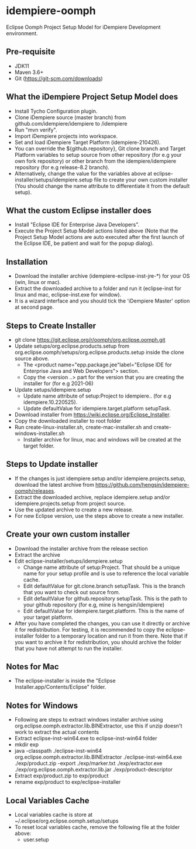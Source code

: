 # idempiere-oomph
Eclipse Oomph Project Setup Model for iDempiere Development environment.

## Pre-requisite
* JDK11
* Maven 3.6+
* Git (https://git-scm.com/downloads)

## What the iDempiere Project Setup Model does
* Install Tycho Configuration plugin.
* Clone iDempiere source (master branch) from github.com/idempiere/idempiere to <workspace location>/idempiere
* Run "mvn verify".
* Import iDempiere projects into workspace.
* Set and load iDempiere Target Platform (idempiere-210426).
* You can override the ${github.repository}, Git clone branch and Target Platform variables to setup source from other repository (for e.g your own fork repository) or other branch from the idempiere/idempiere repository (for e.g release-8.2 branch).
* Alternatively, change the value for the variables above at  eclipse-installer/setups/idempiere.setup file to create your own custom installer (You should change the name attribute to differentiate it from the default setup).

## What the custom Eclipse installer does
* Install "Eclipse IDE for Enterprise Java Developers".
* Execute the Project Setup Model actions listed above (Note that the Project Setup Model actions are auto executed after the first launch of the Eclipse IDE, be patient and wait for the popup dialog).

## Installation
* Download the installer archive (idempiere-eclipse-inst-jre-*) for your OS (win, linux or mac).
* Extract the downloaded archive to a folder and run it (eclipse-inst for linux and mac, eclipse-inst.exe for window).
* It is a wizard interface and you should tick the 'iDempiere Master' option at second page.

## Steps to Create Installer
* git clone https://git.eclipse.org/r/oomph/org.eclipse.oomph.git
* Update setups/org.eclipse.products.setup from org.eclipse.oomph/setups/org.eclipse.products.setup inside the clone source above.
  *  The <product name="epp.package.jee"label="Eclipse IDE for Enterprise Java and Web Developers"> section.
  *  Copy the <version ..> part for the version that you are creating the installer for (for e.g 2021-06)
* Update setups/idempiere.setup
  *  Update name attribute of setup:Project to idempiere.<version>.<target platform timestamp> (for e.g idempiere.10.220525).
  *  Update defaultValue for idempiere.target.platform setupTask.
* Download installer from https://wiki.eclipse.org/Eclipse_Installer.
* Copy the downloaded installer to root folder
* Run create-linux-installer.sh, create-mac-installer.sh and create-windows-installer.sh
  * Installer archive for linux, mac and windows will be created at the target folder.

## Steps to Update installer
* If the changes is just idempiere.setup and/or idempiere.projects.setup, download the latest archive from https://github.com/hengsin/idempiere-oomph/releases.
* Extract the downloaded archive, replace idempiere.setup and/or idempiere.projects.setup from project source.
* Use the updated archive to create a new release.
* For new Eclipse version, use the steps above to create a new installer.

## Create your own custom installer
* Download the installer archive from the release section
* Extract the archive
* Edit eclipse-installer/setups/idempiere.setup
  * Change name attribute of setup:Project. That should be a unique name for your setup profile and is use to reference the local variable cache.
  * Edit defaultValue for git.clone.branch setupTask. This is the branch that you want to check out source from.
  * Edit defaultValue for github.repository setupTask. This is the path to your github repository (for e.g, mine is hengsin/idempiere)
  * Edit defaultValue for idempiere.target.platform. This is the name of your target platform.
* After you have completed the changes, you can use it directly or archive it for redistribution. For testing, it is recommended to copy the eclipse-installer folder to a temporary location and run it from there. Note that if you want to archive it for redistribution, you should archive the folder that you have not attempt to run the installer.

## Notes for Mac
* The eclipse-installer is inside the "Eclipse Installer.app/Contents/Eclipse" folder.

## Notes for Windows
* Following are steps to extract windows installer archive using org.eclipse.oomph.extractor.lib.BINExtractor, use this if unzip doesn't work to extract the actual contents
* Extract eclipse-inst-win64.exe to eclipse-inst-win64 folder
* mkdir exp
* java -classpath ./eclipse-inst-win64 org.eclipse.oomph.extractor.lib.BINExtractor ./eclipse-inst-win64.exe ./exp/product.zip -export ./exp/marker.txt ./exp/extractor.exe ./exp/org.eclipse.oomph.extractor.lib.jar ./exp/product-descriptor
* Extract exp/product.zip to exp/product
* rename exp/product to exp/eclipse-installer

## Local Variables Cache
* Local variables cache is store at ~/.eclipse/org.eclipse.oomph.setup/setups
* To reset local variables cache, remove the following file at the folder above:
  * user.setup

